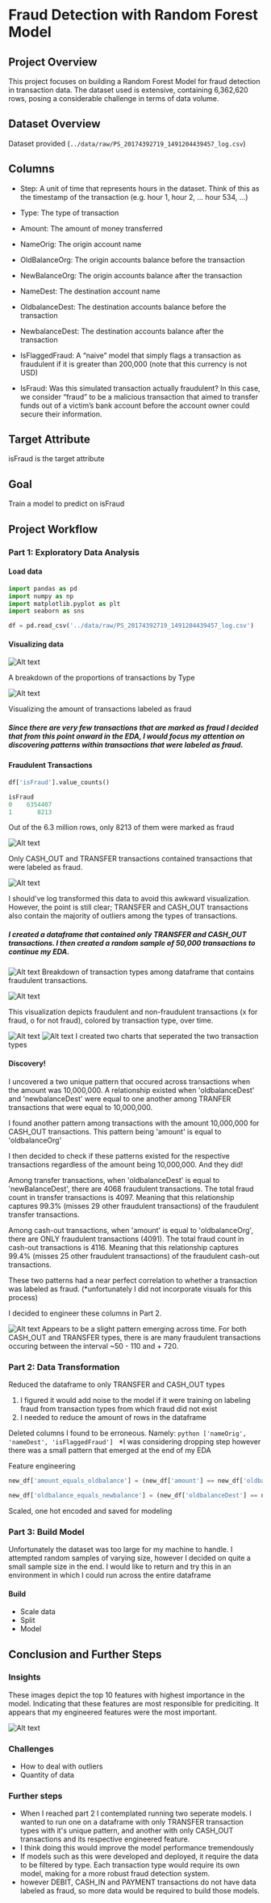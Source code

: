 # Fraud Detection with Random Forest Model

## Project Overview

This project focuses on building a Random Forest Model for fraud detection in transaction data. The dataset used is extensive, containing 6,362,620 rows, posing a considerable challenge in terms of data volume.


## Dataset Overview

Dataset provided (`../data/raw/PS_20174392719_1491204439457_log.csv`)

## Columns

- Step: A unit of time that represents hours in the dataset. Think of this as the timestamp
of the transaction (e.g. hour 1, hour 2, ... hour 534, ...)
- Type: The type of transaction
- Amount: The amount of money transferred
- NameOrig: The origin account name

- OldBalanceOrg: The origin accounts balance before the transaction
- NewBalanceOrg: The origin accounts balance after the transaction
- NameDest: The destination account name
- OldbalanceDest: The destination accounts balance before the transaction
- NewbalanceDest: The destination accounts balance after the transaction
- IsFlaggedFraud: A “naive” model that simply flags a transaction as fraudulent if it is
greater than 200,000 (note that this currency is not USD)
- IsFraud: Was this simulated transaction actually fraudulent? In this case, we consider
“fraud” to be a malicious transaction that aimed to transfer funds out of a victim’s bank
account before the account owner could secure their information.

## Target Attribute

isFraud is the target attribute

## Goal
Train a model to predict on isFraud

## Project Workflow

### Part 1: Exploratory Data Analysis
#### Load data

```python
import pandas as pd
import numpy as np
import matplotlib.pyplot as plt
import seaborn as sns

df = pd.read_csv('../data/raw/PS_20174392719_1491204439457_log.csv')
```
#### Visualizing data

![Alt text](image-1.png)

A breakdown of the proportions of transactions by Type

![Alt text](image-2.png)

Visualizing the amount of transactions labeled as fraud

##### Since there are very few transactions that are marked as fraud I decided that from this point onward in the EDA, I would focus my attention on discovering patterns within transactions that were labeled as fraud.

#### Fraudulent Transactions

```python
df['isFraud'].value_counts()

isFraud
0    6354407
1       8213
```

Out of the 6.3 million rows, only 8213 of them were marked as fraud

![Alt text](image-4.png)

Only CASH_OUT and TRANSFER transactions contained transactions that were labeled as fraud.

![Alt text](image-5.png)

I should've log transformed this data to avoid this awkward visualization. However, the point is still clear; TRANSFER and CASH_OUT transactions also contain the majority of outliers among the types of transactions.

##### I created a dataframe that contained only TRANSFER and CASH_OUT transactions. I then created a random sample of 50,000 transactions to continue my EDA. 

![Alt text](image-6.png)
Breakdown of transaction types among dataframe that contains fraudulent transactions.

![Alt text](image-3.png)

This visualization depicts fraudulent and non-fraudulent transactions (x for fraud, o for not fraud), colored by transaction type, over time.

![Alt text](image-7.png)
![Alt text](image-8.png)
I created two charts that seperated the two transaction types

#### Discovery!

I uncovered a two unique pattern that occured across transactions when the amount was 10,000,000. A relationship existed when 'oldbalanceDest' and 'newbalanceDest' were equal to one another among TRANFER transactions that were equal to 10,000,000. 

I found another pattern among transactions with the amount 10,000,000 for CASH_OUT transactions. This pattern being 'amount' is equal to 'oldbalanceOrg'

I then decided to check if these patterns existed for the respective transactions regardless of the amount being 10,000,000. And they did!

Among transfer transactions, when 'oldbalanceDest' is equal to 'newBalanceDest', there are 4068 fraudulent transactions. The total fraud count in transfer transactions is 4097. Meaning that this relationship captures 99.3% (misses 29 other fraudulent transactions) of the fraudulent transfer transactions.

Among cash-out transactions, when 'amount' is equal to 'oldbalanceOrg', there are ONLY fraudulent transactions (4091). The total fraud count in cash-out transactions is 4116. Meaning that this relationship captures 99.4% (misses 25 other fraudulent transactions) of the fraudulent cash-out transactions.

These two patterns had a near perfect correlation to whether a transaction was labeled as fraud. (*unfortunately I did not incorporate visuals for this process)

I decided to engineer these columns in Part 2.

![Alt text](image-9.png)
Appears to be a slight pattern emerging across time. For both CASH_OUT and TRANSFER types, there is are many fraudulent transactions occuring between the interval ~50 - 110 and + 720.


### Part 2: Data Transformation
Reduced the dataframe to only TRANSFER and CASH_OUT types
1. I figured it would add noise to the model if it were training on labeling fraud from transaction types from which fraud did not exist
2. I needed to reduce the amount of rows in the dataframe


Deleted columns I found to be erroneous. Namely:
```python ['nameOrig', 'nameDest', 'isFlaggedFraud'] ```
*I was considering dropping step however there was a small pattern that emerged at the end of my EDA

Feature engineering
```python 
new_df['amount_equals_oldbalance'] = (new_df['amount'] == new_df['oldbalanceOrg']).astype(int)

new_df['oldbalance_equals_newbalance'] = (new_df['oldbalanceDest'] == new_df['newbalanceDest']).astype(int)
```

Scaled, one hot encoded and saved for modeling



### Part 3: Build Model

Unfortunately the dataset was too large for my machine to handle. I attempted random samples of varying size, however I decided on quite a small sample size in the end. I would like to return and try this in an environment in which I could run across the entire dataframe

#### Build 
- Scale data
- Split
- Model


## Conclusion and Further Steps


### Insights
These images depict the top 10 features with highest importance in the model. Indicating that these features are most responsible for prediciting. It appears that my engineered features were the most important.

![Alt text](image.png)


### Challenges

- How to deal with outliers
- Quantity of data

### Further steps

- When I reached part 2 I contemplated running two seperate models. I wanted to run one on a dataframe with only TRANSFER transaction types with it's unique pattern, and another with only CASH_OUT transactions and its respective engineered feature.
- I think doing this would improve the model performance tremendously
- If models such as this were developed and deployed, it require the data to be filtered by type. Each transaction type would require its own model, making for a more robust fraud detection system.
- however DEBIT, CASH_IN and PAYMENT transactions do not have data labeled as fraud, so more data would be required to build those models.
